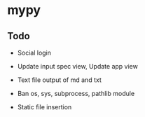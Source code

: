 # mypy

## Todo

- Social login

- Update input spec view, Update app view

- Text file output of md and txt

- Ban os, sys, subprocess, pathlib module

- Static file insertion
